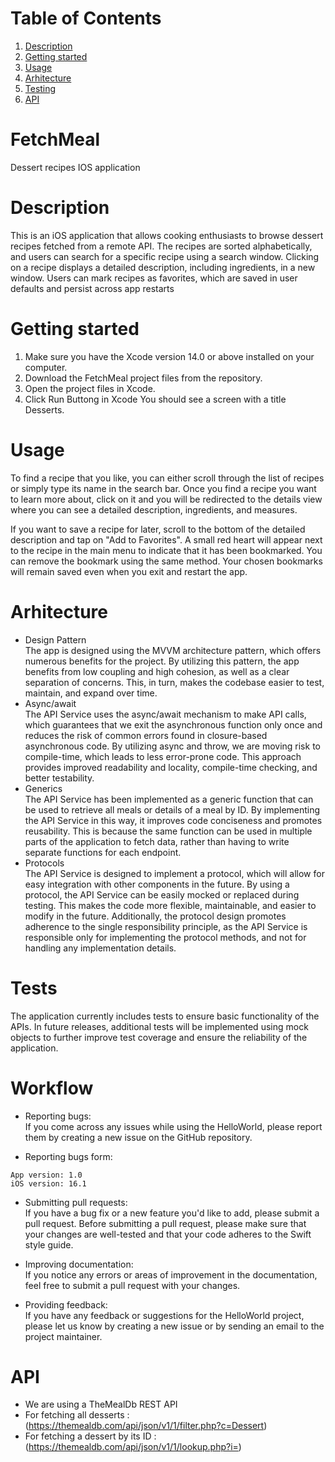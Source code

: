 # Table of Contents
1. [Description](#description)
2. [Getting started](#getting-started)
3. [Usage](#usage)
4. [Arhitecture](#arhitecture)
5. [Testing](#tests)
6. [API](#api)

# FetchMeal
Dessert recipes IOS application

# Description
This is an iOS application that allows cooking enthusiasts to browse dessert recipes fetched from a remote API. The recipes are sorted alphabetically, and users can search for a specific recipe using a search window. Clicking on a recipe displays a detailed description, including ingredients, in a new window. Users can mark recipes as favorites, which are saved in user defaults and persist across app restarts

# Getting started
1. Make sure you have the Xcode version 14.0 or above installed on your computer.<br>
2. Download the FetchMeal project files from the repository.<br>
3. Open the project files in Xcode.<br>
4. Click Run Buttong in Xcode
You should see a screen with a title Desserts.<br>

# Usage
To find a recipe that you like, you can either scroll through the list of recipes or simply type its name in the search bar. Once you find a recipe you want to learn more about, click on it and you will be redirected to the details view where you can see a detailed description, ingredients, and measures.

If you want to save a recipe for later, scroll to the bottom of the detailed description and tap on "Add to Favorites". A small red heart will appear next to the recipe in the main menu to indicate that it has been bookmarked. You can remove the bookmark using the same method. Your chosen bookmarks will remain saved even when you exit and restart the app.

# Arhitecture

* Design Pattern<br> 
The app is designed using the MVVM architecture pattern, which offers numerous benefits for the project. By utilizing this 		pattern, the app benefits from low coupling and high cohesion, as well as a clear separation of concerns. This, in turn, makes the codebase easier to test, maintain, and expand over time.
* Async/await<br> 
The API Service uses the async/await mechanism to make API calls, which guarantees that we exit the asynchronous function only once and reduces the risk of common errors found in closure-based asynchronous code. By utilizing async and throw, we are moving risk to compile-time, which leads to less error-prone code. This approach provides improved readability and locality, compile-time checking, and better testability.
* Generics<br> 
The API Service has been implemented as a generic function that can be used to retrieve all meals or details of a meal by ID. By implementing the API Service in this way, it improves code conciseness and promotes reusability. This is because the same function can be used in multiple parts of the application to fetch data, rather than having to write separate functions for each endpoint.
* Protocols<br> 
The API Service is designed to implement a protocol, which will allow for easy integration with other components in the future. By using a protocol, the API Service can be easily mocked or replaced during testing. This makes the code more flexible, maintainable, and easier to modify in the future. Additionally, the protocol design promotes adherence to the single responsibility principle, as the API Service is responsible only for implementing the protocol methods, and not for handling any implementation details.

# Tests

The application currently includes tests to ensure basic functionality of the APIs. In future releases, additional tests will be implemented using mock objects to further improve test coverage and ensure the reliability of the application.


# Workflow

* Reporting bugs:<br> 
If you come across any issues while using the HelloWorld, please report them by creating a new issue on the GitHub repository.

* Reporting bugs form: <br> 
```
App version: 1.0
iOS version: 16.1
```
* Submitting pull requests: <br> 
If you have a bug fix or a new feature you'd like to add, please submit a pull request. Before submitting a pull request, 
please make sure that your changes are well-tested and that your code adheres to the Swift style guide.

* Improving documentation: <br> 
If you notice any errors or areas of improvement in the documentation, feel free to submit a pull request with your changes.

* Providing feedback:<br> 
If you have any feedback or suggestions for the HelloWorld project, please let us know by creating a new issue or by sending an email to the project maintainer.

# API 
* We are using a TheMealDb REST API
* For fetching all desserts : (https://themealdb.com/api/json/v1/1/filter.php?c=Dessert)
* For fetching a dessert by its ID : (https://themealdb.com/api/json/v1/1/lookup.php?i=)
